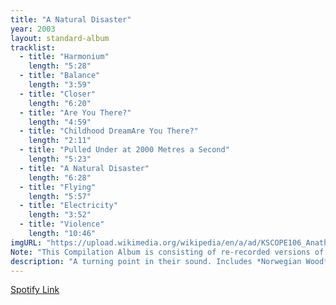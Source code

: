 ```yaml
---
title: "A Natural Disaster"
year: 2003
layout: standard-album
tracklist:
  - title: "Harmonium"
    length: "5:28"
  - title: "Balance"
    length: "3:59"
  - title: "Closer"
    length: "6:20"
  - title: "Are You There?"
    length: "4:59"
  - title: "Childhood DreamAre You There?"
    length: "2:11"
  - title: "Pulled Under at 2000 Metres a Second"
    length: "5:23"
  - title: "A Natural Disaster"
    length: "6:28"
  - title: "Flying"
    length: "5:57"
  - title: "Electricity"
    length: "3:52"
  - title: "Violence"
    length: "10:46"
imgURL: "https://upload.wikimedia.org/wikipedia/en/a/ad/KSCOPE106_Anathema.jpg"
Note: "This Compilation Album is consisting of re-recorded versions of some of the band's classic songs  with the addition of one new song, Unchained (Tales of the  Unexpected)."
description: "A turning point in their sound. Includes *Norwegian Wood*, *Michelle*, and *In My Life*. A turning point in their sound. Includes *Norwegian Wood*, *Michelle*, and *In My Life*. A turning point in their sound. Includes *Norwegian Wood*, *Michelle*, and *In My Life*.A turning point in their sound. Includes *Norwegian Wood*, *Michelle*, and *In My Life*. A turning point in their sound. Includes *Norwegian Wood*, *Michelle*, and *In My Life*."
---
```




[Spotify Link](https://spotify.com/rubber-soul)

